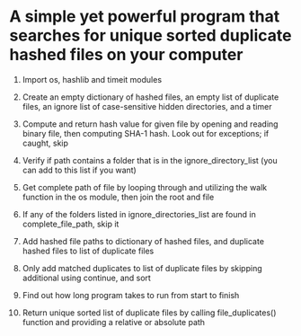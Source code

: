 # A simple yet powerful program that searches for unique sorted duplicate hashed files on your computer

1. Import os, hashlib and timeit modules

2. Create an empty dictionary of hashed files, an empty list of duplicate files, an ignore list of case-sensitive hidden directories, and a timer

3. Compute and return hash value for given file by opening and reading binary file, then computing SHA-1 hash. Look out for exceptions; if caught, skip

4. Verify if path contains a folder that is in the ignore_directory_list (you can add to this list if you want)

5. Get complete path of file by looping through and utilizing the walk function in the os module, then join the root and file

6. If any of the folders listed in ignore_directories_list are found in complete_file_path, skip it

7. Add hashed file paths to dictionary of hashed files, and duplicate hashed files to list of duplicate files

8. Only add matched duplicates to list of duplicate files by skipping additional using continue, and sort

9. Find out how long program takes to run from start to finish

10. Return unique sorted list of duplicate files by calling file_duplicates() function and providing a relative or absolute path
